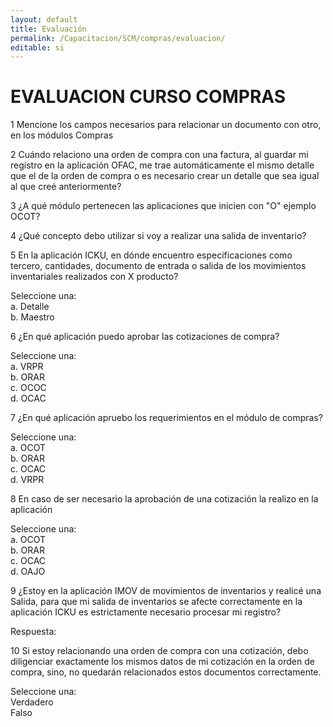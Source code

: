 ```yaml
---
layout: default
title: Evaluación
permalink: /Capacitacion/SCM/compras/evaluacion/
editable: si
---
```


# EVALUACION CURSO COMPRAS


1  Mencione los campos necesarios para relacionar un documento con otro, en los módulos Compras  

2  Cuándo relaciono una orden de compra con una factura, al guardar mi registro en la aplicación OFAC, me trae automáticamente el mismo detalle que el de la orden de compra o es necesario crear un detalle que sea igual al que creé anteriormente?  

3  ¿A qué módulo pertenecen las aplicaciones que inicien con "O" ejemplo OCOT?  

4  ¿Qué concepto debo utilizar si voy a realizar una salida de inventario? 

5  En la aplicación ICKU, en dónde encuentro especificaciones como tercero, cantidades, documento de entrada o salida de los movimientos inventariales realizados con X producto?  

Seleccione una:  
a. Detalle  
b. Maestro  

6  ¿En qué aplicación puedo aprobar las cotizaciones de compra?  

Seleccione una:  
a. VRPR  
b. ORAR  
c. OCOC  
d. OCAC  

7  ¿En qué aplicación apruebo los requerimientos en el módulo de compras?  

Seleccione una:  
a. OCOT  
b. ORAR  
c. OCAC  
d. VRPR  

8  En caso de ser necesario la aprobación de una cotización la realizo en la aplicación  

Seleccione una:  
a. OCOT  
b. ORAR  
c. OCAC  
d. OAJO  

9  ¿Estoy en la aplicación IMOV de movimientos de inventarios y realicé una Salida, para que mi salida de inventarios se afecte correctamente en la aplicación ICKU es estrictamente necesario procesar mi registro?  

Respuesta:  

10  Si estoy relacionando una orden de compra con una cotización, debo diligenciar exactamente los mismos datos de mi cotización en la orden de compra, sino, no quedarán relacionados estos documentos correctamente.  

Seleccione una:  
Verdadero  
Falso  




